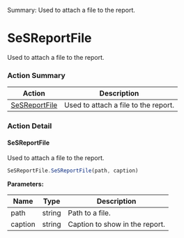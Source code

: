 Summary: Used to attach a file to the report.

# SeSReportFile

Used to attach a file to the report.






<!-- ============================== property summary ========================== -->

  
<!-- ============================== action summary ========================== -->



### Action Summary

|  **Action** | **Description** | 
| ----------- | --------------- |
|  [SeSReportFile](#sesreportfile) | Used to attach a file to the report. |




<!-- ============================== property detail ========================== -->
  
  
<!-- ============================== action detail ========================== -->
  
### Action Detail
    
<a name="SeSReportFile"></a>    
#### SeSReportFile

Used to attach a file to the report.

```javascript
SeSReportFile.SeSReportFile(path, caption)
```


**Parameters:**

|  **Name** | **Type** | **Description** |
| ---------- | -------- | --------------- |
| path | string |  Path to a file. |
| caption | string |  Caption to show in the report. |





<a name="see.also.sesreportfile.sesreportfile"></a>

  

